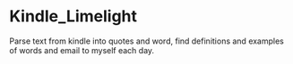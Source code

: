 # Kindle_Limelight
Parse text from kindle into quotes and word, find definitions and examples of words and email to myself each day.
